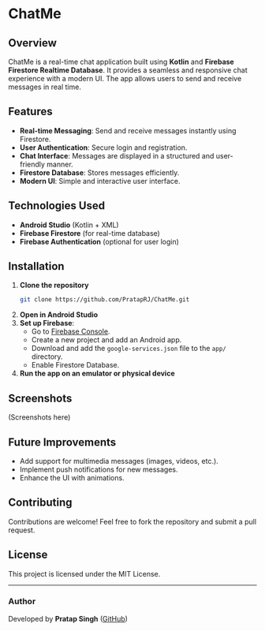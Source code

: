 # ChatMe

## Overview
ChatMe is a real-time chat application built using **Kotlin** and **Firebase Firestore Realtime Database**. It provides a seamless and responsive chat experience with a modern UI. The app allows users to send and receive messages in real time.

## Features
- **Real-time Messaging**: Send and receive messages instantly using Firestore.
- **User Authentication**: Secure login and registration.
- **Chat Interface**: Messages are displayed in a structured and user-friendly manner.
- **Firestore Database**: Stores messages efficiently.
- **Modern UI**: Simple and interactive user interface.

## Technologies Used
- **Android Studio** (Kotlin + XML)
- **Firebase Firestore** (for real-time database)
- **Firebase Authentication** (optional for user login)

## Installation
1. **Clone the repository**
   ```sh
   git clone https://github.com/PratapRJ/ChatMe.git
   ```
2. **Open in Android Studio**
3. **Set up Firebase**:
   - Go to [Firebase Console](https://console.firebase.google.com/).
   - Create a new project and add an Android app.
   - Download and add the `google-services.json` file to the `app/` directory.
   - Enable Firestore Database.
4. **Run the app on an emulator or physical device**

## Screenshots
(Screenshots here)

## Future Improvements
- Add support for multimedia messages (images, videos, etc.).
- Implement push notifications for new messages.
- Enhance the UI with animations.

## Contributing
Contributions are welcome! Feel free to fork the repository and submit a pull request.

## License
This project is licensed under the MIT License.

---
### Author
Developed by **Pratap Singh** ([GitHub](https://github.com/PratapRJ))
